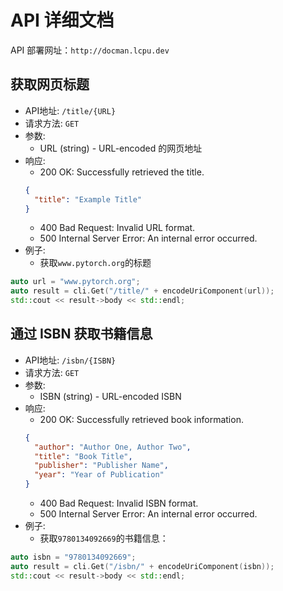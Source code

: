 # API 详细文档

API 部署网址：`http://docman.lcpu.dev`

## 获取网页标题

- API地址: `/title/{URL}`
- 请求方法: `GET`
- 参数:
 	- URL (string) - URL-encoded 的网页地址
 - 响应:
	- 200 OK: Successfully retrieved the title.
	```json
	{
	  "title": "Example Title"
	}
	```
 	- 400 Bad Request: Invalid URL format.
  	- 500 Internal Server Error: An internal error occurred.
- 例子:
	- 获取`www.pytorch.org`的标题
```c++
auto url = "www.pytorch.org";
auto result = cli.Get("/title/" + encodeUriComponent(url));
std::cout << result->body << std::endl;
```

## 通过 ISBN 获取书籍信息

- API地址: `/isbn/{ISBN}`
- 请求方法: `GET`
- 参数:
	- ISBN (string) - URL-encoded ISBN
- 响应:
	- 200 OK: Successfully retrieved book information.
	```json
	{
	  "author": "Author One, Author Two",
	  "title": "Book Title",
	  "publisher": "Publisher Name",
	  "year": "Year of Publication"
	}
	```
	- 400 Bad Request: Invalid ISBN format.
	- 500 Internal Server Error: An internal error occurred.
- 例子:
	- 获取`9780134092669`的书籍信息：
```c++
auto isbn = "9780134092669";
auto result = cli.Get("/isbn/" + encodeUriComponent(isbn));
std::cout << result->body << std::endl;
```	

